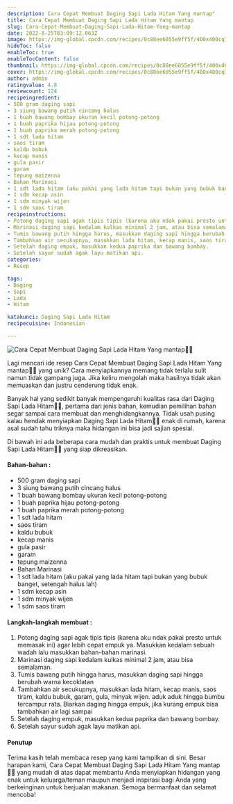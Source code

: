 ```yaml
---
description: Cara Cepat Membuat Daging Sapi Lada Hitam Yang mantap"
title: Cara Cepat Membuat Daging Sapi Lada Hitam Yang mantap
slug: Cara-Cepat-Membuat-Daging-Sapi-Lada-Hitam-Yang-mantap
date: 2022-8-25T03:09:12.063Z
image: https://img-global.cpcdn.com/recipes/0c88ee6055e9ff5f/400x400cq70/photo.jpg
hideToc: false
enableToc: true
enableTocContent: false
thumbnail: https://img-global.cpcdn.com/recipes/0c88ee6055e9ff5f/400x400cq70/photo.jpg
cover: https://img-global.cpcdn.com/recipes/0c88ee6055e9ff5f/400x400cq70/photo.jpg
author: admin
ratingvalue: 4.8
reviewcount: 124
recipeingredient:
- 500 gram daging sapi
- 3 siung bawang putih cincang halus
- 1 buah bawang bombay ukuran kecil potong-potong
- 1 buah paprika hijau potong-potong
- 1 buah paprika merah potong-potong
- 1 sdt lada hitam
- saos tiram
- kaldu bubuk
- kecap manis
- gula pasir
- garam
- tepung maizenna
- Bahan Marinasi
- 1 sdt lada hitam (aku pakai yang lada hitam tapi bukan yang bubuk banget, setengah halus lah)
- 1 sdm kecap asin
- 1 sdm minyak wijen
- 1 sdm saos tiram
recipeinstructions:
- Potong daging sapi agak tipis tipis (karena aku ndak pakai presto untuk memasak ini) agar lebih cepat empuk ya. Masukkan kedalam sebuah wadah lalu masukkan bahan-bahan marinasi.
- Marinasi daging sapi kedalam kulkas minimal 2 jam, atau bisa semalaman.
- Tumis bawang putih hingga harus, masukkan daging sapi hingga berubah warna kecoklatan
- Tambahkan air secukupnya, masukkan lada hitam, kecap manis, saos tiram, kaldu bubuk, garam, gula, minyak wijen. aduk aduk hingga bumbu tercampur rata. Biarkan daging hingga empuk, jika kurang empuk bisa tambahkan air lagi sampai
- Setelah daging empuk, masukkan kedua paprika dan bawang bombay.
- Setelah sayur sudah agak layu matikan api.
categories:
- Resep

tags:
- Daging
- Sapi
- Lada
- Hitam

katakunci: Daging Sapi Lada Hitam
recipecuisine: Indonesian

---
```


![Cara Cepat Membuat Daging Sapi Lada Hitam Yang mantap👩‍🍳](https://img-global.cpcdn.com/recipes/0c88ee6055e9ff5f/400x400cq70/photo.jpg)

Lagi mencari ide resep Cara Cepat Membuat Daging Sapi Lada Hitam Yang mantap👩‍🍳 yang unik? Cara menyiapkannya memang tidak terlalu sulit namun tidak gampang juga. Jika keliru mengolah maka hasilnya tidak akan memuaskan dan justru cenderung tidak enak.

Banyak hal yang sedikit banyak mempengaruhi kualitas rasa dari Daging Sapi Lada Hitam👩‍🍳, pertama dari jenis bahan, kemudian pemilihan bahan segar sampai cara membuat dan menghidangkannya. Tidak usah pusing kalau hendak menyiapkan Daging Sapi Lada Hitam👩‍🍳 enak di rumah, karena asal sudah tahu triknya maka hidangan ini bisa jadi sajian spesial.

Di bawah ini ada beberapa cara mudah dan praktis untuk membuat Daging Sapi Lada Hitam👩‍🍳 yang siap dikreasikan.

<!--inarticleads1-->

#### Bahan-bahan :

- 500 gram daging sapi
- 3 siung bawang putih cincang halus
- 1 buah bawang bombay ukuran kecil potong-potong
- 1 buah paprika hijau potong-potong
- 1 buah paprika merah potong-potong
- 1 sdt lada hitam
- saos tiram
- kaldu bubuk
- kecap manis
- gula pasir
- garam
- tepung maizenna
- Bahan Marinasi
- 1 sdt lada hitam (aku pakai yang lada hitam tapi bukan yang bubuk banget, setengah halus lah)
- 1 sdm kecap asin
- 1 sdm minyak wijen
- 1 sdm saos tiram

<!--inarticleads2-->

#### Langkah-langkah membuat :

1. Potong daging sapi agak tipis tipis (karena aku ndak pakai presto untuk memasak ini) agar lebih cepat empuk ya. Masukkan kedalam sebuah wadah lalu masukkan bahan-bahan marinasi.
1. Marinasi daging sapi kedalam kulkas minimal 2 jam, atau bisa semalaman.
1. Tumis bawang putih hingga harus, masukkan daging sapi hingga berubah warna kecoklatan
1. Tambahkan air secukupnya, masukkan lada hitam, kecap manis, saos tiram, kaldu bubuk, garam, gula, minyak wijen. aduk aduk hingga bumbu tercampur rata. Biarkan daging hingga empuk, jika kurang empuk bisa tambahkan air lagi sampai
1. Setelah daging empuk, masukkan kedua paprika dan bawang bombay.
1. Setelah sayur sudah agak layu matikan api.

#### Penutup

Terima kasih telah membaca resep yang kami tampilkan di sini. Besar harapan kami, Cara Cepat Membuat Daging Sapi Lada Hitam Yang mantap👩‍🍳 yang mudah di atas dapat membantu Anda menyiapkan hidangan yang enak untuk keluarga/teman maupun menjadi inspirasi bagi Anda yang berkeinginan untuk berjualan makanan. Semoga bermanfaat dan selamat mencoba!